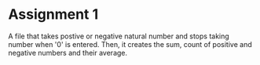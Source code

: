 # Assignment 1


A file that takes postive or negative natural number and stops taking number when '0' is entered. Then, it creates the sum, count of positive and negative numbers and their average.
